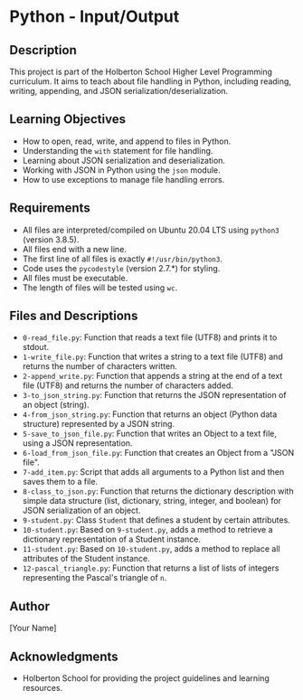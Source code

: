 # Python - Input/Output

## Description

This project is part of the Holberton School Higher Level Programming curriculum. It aims to teach about file handling in Python, including reading, writing, appending, and JSON serialization/deserialization.

## Learning Objectives

- How to open, read, write, and append to files in Python.
- Understanding the `with` statement for file handling.
- Learning about JSON serialization and deserialization.
- Working with JSON in Python using the `json` module.
- How to use exceptions to manage file handling errors.

## Requirements

- All files are interpreted/compiled on Ubuntu 20.04 LTS using `python3` (version 3.8.5).
- All files end with a new line.
- The first line of all files is exactly `#!/usr/bin/python3`.
- Code uses the `pycodestyle` (version 2.7.*) for styling.
- All files must be executable.
- The length of files will be tested using `wc`.

## Files and Descriptions

- `0-read_file.py`: Function that reads a text file (UTF8) and prints it to stdout.
- `1-write_file.py`: Function that writes a string to a text file (UTF8) and returns the number of characters written.
- `2-append_write.py`: Function that appends a string at the end of a text file (UTF8) and returns the number of characters added.
- `3-to_json_string.py`: Function that returns the JSON representation of an object (string).
- `4-from_json_string.py`: Function that returns an object (Python data structure) represented by a JSON string.
- `5-save_to_json_file.py`: Function that writes an Object to a text file, using a JSON representation.
- `6-load_from_json_file.py`: Function that creates an Object from a "JSON file".
- `7-add_item.py`: Script that adds all arguments to a Python list and then saves them to a file.
- `8-class_to_json.py`: Function that returns the dictionary description with simple data structure (list, dictionary, string, integer, and boolean) for JSON serialization of an object.
- `9-student.py`: Class `Student` that defines a student by certain attributes.
- `10-student.py`: Based on `9-student.py`, adds a method to retrieve a dictionary representation of a Student instance.
- `11-student.py`: Based on `10-student.py`, adds a method to replace all attributes of the Student instance.
- `12-pascal_triangle.py`: Function that returns a list of lists of integers representing the Pascal's triangle of `n`.

## Author

[Your Name]

## Acknowledgments

- Holberton School for providing the project guidelines and learning resources.
